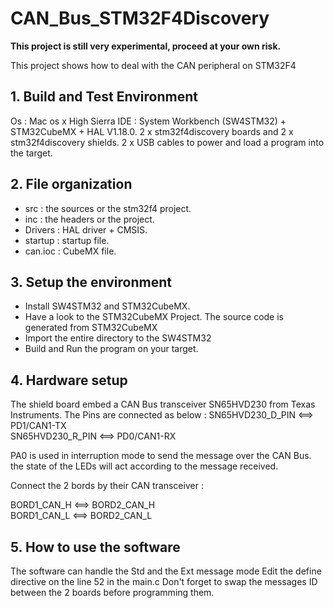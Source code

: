 # CAN_Bus_STM32F4Discovery

**This project is still very experimental, proceed at your own risk.**

This project shows how to deal with the CAN peripheral on STM32F4

## 1. Build and Test Environment
Os : Mac os x High Sierra
IDE : System Workbench (SW4STM32) + STM32CubeMX + HAL V1.18.0. 
2 x stm32f4discovery boards and 2 x stm32f4discovery shields. 
2 x USB cables to power and load a program into the target. 

## 2. File organization
- src : the sources or the stm32f4 project.
- inc : the headers or the project.
- Drivers : HAL driver + CMSIS.
- startup : startup file.
- can.ioc : CubeMX file.

## 3. Setup the environment
- Install SW4STM32 and STM32CubeMX.
- Have a look to the STM32CubeMX Project. The source code is generated from STM32CubeMX
- Import the entire directory to the SW4STM32
- Build and Run the program on your target.

## 4. Hardware setup
The shield board embed a CAN Bus transceiver SN65HVD230 from Texas Instruments.
The Pins are connected as below :
SN65HVD230_D_PIN  <==>  PD1/CAN1-TX  
SN65HVD230_R_PIN  <==>  PD0/CAN1-RX

PA0 is used in interruption mode to send the message over the CAN Bus.
the state of the LEDs will act according to the message received.

Connect the 2 bords by their CAN transceiver :

BORD1_CAN_H  <==>  BORD2_CAN_H  
BORD1_CAN_L  <==>  BORD2_CAN_L

## 5. How to use the software
The software can handle the Std and the Ext message mode
Edit the define directive on the line 52 in the main.c
Don't forget to swap the messages ID between the 2 boards before programming them.
